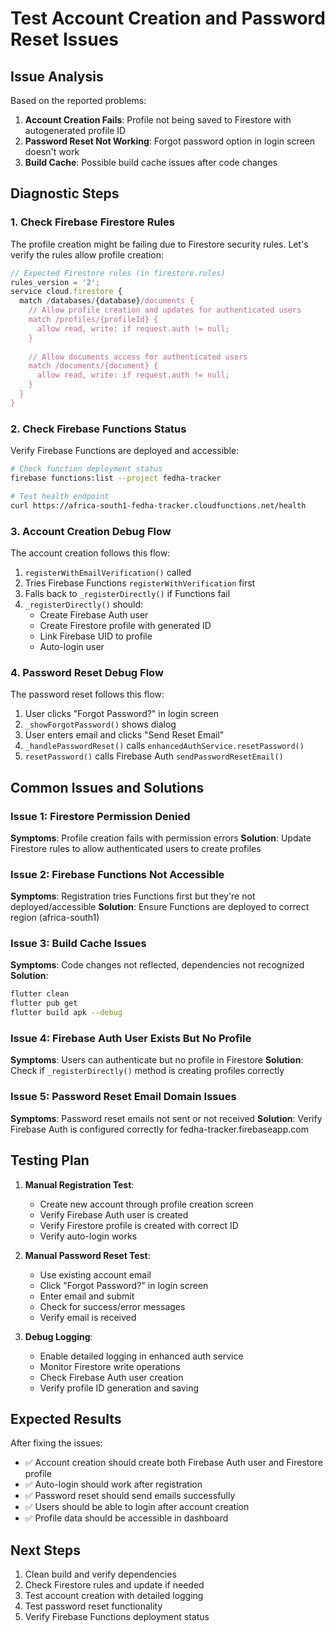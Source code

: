 # Test Account Creation and Password Reset Issues

## Issue Analysis

Based on the reported problems:

1. **Account Creation Fails**: Profile not being saved to Firestore with autogenerated profile ID
2. **Password Reset Not Working**: Forgot password option in login screen doesn't work
3. **Build Cache**: Possible build cache issues after code changes

## Diagnostic Steps

### 1. Check Firebase Firestore Rules
The profile creation might be failing due to Firestore security rules. Let's verify the rules allow profile creation:

```javascript
// Expected Firestore rules (in firestore.rules)
rules_version = '2';
service cloud.firestore {
  match /databases/{database}/documents {
    // Allow profile creation and updates for authenticated users
    match /profiles/{profileId} {
      allow read, write: if request.auth != null;
    }
    
    // Allow documents access for authenticated users
    match /documents/{document} {
      allow read, write: if request.auth != null;
    }
  }
}
```

### 2. Check Firebase Functions Status
Verify Firebase Functions are deployed and accessible:

```bash
# Check function deployment status
firebase functions:list --project fedha-tracker

# Test health endpoint
curl https://africa-south1-fedha-tracker.cloudfunctions.net/health
```

### 3. Account Creation Debug Flow

The account creation follows this flow:
1. `registerWithEmailVerification()` called
2. Tries Firebase Functions `registerWithVerification` first
3. Falls back to `_registerDirectly()` if Functions fail
4. `_registerDirectly()` should:
   - Create Firebase Auth user
   - Create Firestore profile with generated ID
   - Link Firebase UID to profile
   - Auto-login user

### 4. Password Reset Debug Flow

The password reset follows this flow:
1. User clicks "Forgot Password?" in login screen
2. `_showForgotPassword()` shows dialog
3. User enters email and clicks "Send Reset Email"
4. `_handlePasswordReset()` calls `enhancedAuthService.resetPassword()`
5. `resetPassword()` calls Firebase Auth `sendPasswordResetEmail()`

## Common Issues and Solutions

### Issue 1: Firestore Permission Denied
**Symptoms**: Profile creation fails with permission errors
**Solution**: Update Firestore rules to allow authenticated users to create profiles

### Issue 2: Firebase Functions Not Accessible
**Symptoms**: Registration tries Functions first but they're not deployed/accessible
**Solution**: Ensure Functions are deployed to correct region (africa-south1)

### Issue 3: Build Cache Issues
**Symptoms**: Code changes not reflected, dependencies not recognized
**Solution**: 
```bash
flutter clean
flutter pub get
flutter build apk --debug
```

### Issue 4: Firebase Auth User Exists But No Profile
**Symptoms**: Users can authenticate but no profile in Firestore
**Solution**: Check if `_registerDirectly()` method is creating profiles correctly

### Issue 5: Password Reset Email Domain Issues
**Symptoms**: Password reset emails not sent or not received
**Solution**: Verify Firebase Auth is configured correctly for fedha-tracker.firebaseapp.com

## Testing Plan

1. **Manual Registration Test**:
   - Create new account through profile creation screen
   - Verify Firebase Auth user is created
   - Verify Firestore profile is created with correct ID
   - Verify auto-login works

2. **Manual Password Reset Test**:
   - Use existing account email
   - Click "Forgot Password?" in login screen
   - Enter email and submit
   - Check for success/error messages
   - Verify email is received

3. **Debug Logging**:
   - Enable detailed logging in enhanced auth service
   - Monitor Firestore write operations
   - Check Firebase Auth user creation
   - Verify profile ID generation and saving

## Expected Results

After fixing the issues:
- ✅ Account creation should create both Firebase Auth user and Firestore profile
- ✅ Auto-login should work after registration
- ✅ Password reset should send emails successfully
- ✅ Users should be able to login after account creation
- ✅ Profile data should be accessible in dashboard

## Next Steps

1. Clean build and verify dependencies
2. Check Firestore rules and update if needed
3. Test account creation with detailed logging
4. Test password reset functionality
5. Verify Firebase Functions deployment status
